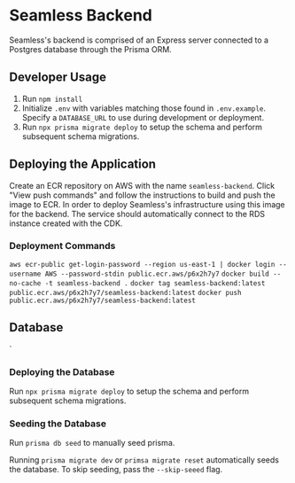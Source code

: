 # Seamless Backend

Seamless's backend is comprised of an Express server connected to a Postgres database through the Prisma ORM.

## Developer Usage

1. Run `npm install`
2. Initialize `.env` with variables matching those found in `.env.example`. Specify a `DATABASE_URL` to use during development or deployment.
3. Run `npx prisma migrate deploy` to setup the schema and perform subsequent schema migrations.

## Deploying the Application

Create an ECR repository on AWS with the name `seamless-backend`. Click "View push commands" and follow the instructions to build and push the image to ECR. In order to deploy Seamless's infrastructure using this image for the backend. The service should automatically connect to the RDS instance created with the CDK.

### Deployment Commands

`aws ecr-public get-login-password --region us-east-1 | docker login --username AWS --password-stdin public.ecr.aws/p6x2h7y7`
`docker build --no-cache -t seamless-backend .`
`docker tag seamless-backend:latest public.ecr.aws/p6x2h7y7/seamless-backend:latest`
`docker push public.ecr.aws/p6x2h7y7/seamless-backend:latest`

## Database
`
### Deploying the Database

Run `npx prisma migrate deploy` to setup the schema and perform subsequent schema migrations.

### Seeding the Database

Run `prisma db seed` to manually seed prisma.

Running `prisma migrate dev` or `primsa migrate reset` automatically seeds the database. To skip seeding, pass the `--skip-seeed` flag.


